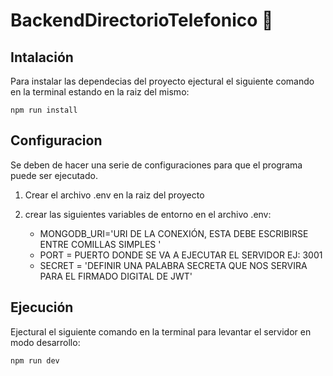 # BackendDirectorioTelefonico 🧥

## Intalación

Para instalar las dependecias del proyecto ejectural el siguiente comando en la terminal estando en la raiz del mismo:

    npm run install

## Configuracion

Se deben de hacer una serie de configuraciones para que el programa puede ser ejecutado.

1. Crear el archivo .env en la raiz del proyecto
2. crear las siguientes variables de entorno en el archivo .env:

   - MONGODB_URI='URI DE LA CONEXIÓN, ESTA DEBE ESCRIBIRSE ENTRE COMILLAS SIMPLES '
   - PORT = PUERTO DONDE SE VA A EJECUTAR EL SERVIDOR EJ: 3001
   - SECRET = 'DEFINIR UNA PALABRA SECRETA QUE NOS SERVIRA PARA EL FIRMADO DIGITAL DE JWT'

## Ejecución

Ejectural el siguiente comando en la terminal para levantar el servidor en modo desarrollo:

    npm run dev
